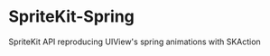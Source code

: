 SpriteKit-Spring
================

SpriteKit API reproducing UIView's spring animations with SKAction
